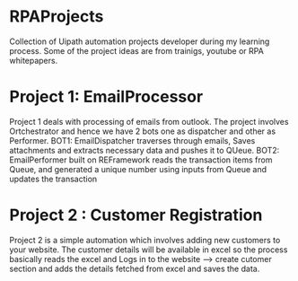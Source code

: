 # RPAProjects
Collection of Uipath automation projects developer during my learning process. Some of the project ideas are from trainigs, youtube or RPA whitepapers.

# Project 1: EmailProcessor
Project 1 deals with processing of emails from outlook. The project involves Ortchestrator and hence we have 2 bots one as dispatcher 
and other as Performer. 
BOT1: EmailDispatcher  traverses through emails, Saves attachments and extracts necessary data and pushes it to QUeue.
BOT2: EmailPerformer built on REFramework reads the transaction items from Queue, and generated a unique number using 
inputs from Queue and updates the transaction

# Project 2 : Customer Registration
Project 2 is a simple automation which involves adding new customers to your website. The customer details will be available in excel so the process basically reads the excel and Logs in to the website --> create cutomer section and adds the details fetched from excel and saves the data.
